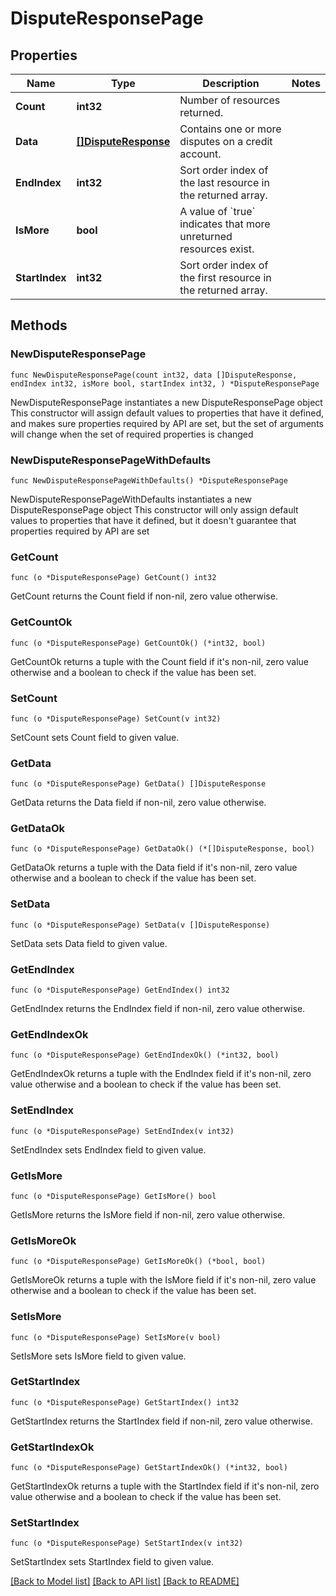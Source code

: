 # DisputeResponsePage

## Properties

Name | Type | Description | Notes
------------ | ------------- | ------------- | -------------
**Count** | **int32** | Number of resources returned. | 
**Data** | [**[]DisputeResponse**](DisputeResponse.md) | Contains one or more disputes on a credit account. | 
**EndIndex** | **int32** | Sort order index of the last resource in the returned array. | 
**IsMore** | **bool** | A value of &#x60;true&#x60; indicates that more unreturned resources exist. | 
**StartIndex** | **int32** | Sort order index of the first resource in the returned array. | 

## Methods

### NewDisputeResponsePage

`func NewDisputeResponsePage(count int32, data []DisputeResponse, endIndex int32, isMore bool, startIndex int32, ) *DisputeResponsePage`

NewDisputeResponsePage instantiates a new DisputeResponsePage object
This constructor will assign default values to properties that have it defined,
and makes sure properties required by API are set, but the set of arguments
will change when the set of required properties is changed

### NewDisputeResponsePageWithDefaults

`func NewDisputeResponsePageWithDefaults() *DisputeResponsePage`

NewDisputeResponsePageWithDefaults instantiates a new DisputeResponsePage object
This constructor will only assign default values to properties that have it defined,
but it doesn't guarantee that properties required by API are set

### GetCount

`func (o *DisputeResponsePage) GetCount() int32`

GetCount returns the Count field if non-nil, zero value otherwise.

### GetCountOk

`func (o *DisputeResponsePage) GetCountOk() (*int32, bool)`

GetCountOk returns a tuple with the Count field if it's non-nil, zero value otherwise
and a boolean to check if the value has been set.

### SetCount

`func (o *DisputeResponsePage) SetCount(v int32)`

SetCount sets Count field to given value.


### GetData

`func (o *DisputeResponsePage) GetData() []DisputeResponse`

GetData returns the Data field if non-nil, zero value otherwise.

### GetDataOk

`func (o *DisputeResponsePage) GetDataOk() (*[]DisputeResponse, bool)`

GetDataOk returns a tuple with the Data field if it's non-nil, zero value otherwise
and a boolean to check if the value has been set.

### SetData

`func (o *DisputeResponsePage) SetData(v []DisputeResponse)`

SetData sets Data field to given value.


### GetEndIndex

`func (o *DisputeResponsePage) GetEndIndex() int32`

GetEndIndex returns the EndIndex field if non-nil, zero value otherwise.

### GetEndIndexOk

`func (o *DisputeResponsePage) GetEndIndexOk() (*int32, bool)`

GetEndIndexOk returns a tuple with the EndIndex field if it's non-nil, zero value otherwise
and a boolean to check if the value has been set.

### SetEndIndex

`func (o *DisputeResponsePage) SetEndIndex(v int32)`

SetEndIndex sets EndIndex field to given value.


### GetIsMore

`func (o *DisputeResponsePage) GetIsMore() bool`

GetIsMore returns the IsMore field if non-nil, zero value otherwise.

### GetIsMoreOk

`func (o *DisputeResponsePage) GetIsMoreOk() (*bool, bool)`

GetIsMoreOk returns a tuple with the IsMore field if it's non-nil, zero value otherwise
and a boolean to check if the value has been set.

### SetIsMore

`func (o *DisputeResponsePage) SetIsMore(v bool)`

SetIsMore sets IsMore field to given value.


### GetStartIndex

`func (o *DisputeResponsePage) GetStartIndex() int32`

GetStartIndex returns the StartIndex field if non-nil, zero value otherwise.

### GetStartIndexOk

`func (o *DisputeResponsePage) GetStartIndexOk() (*int32, bool)`

GetStartIndexOk returns a tuple with the StartIndex field if it's non-nil, zero value otherwise
and a boolean to check if the value has been set.

### SetStartIndex

`func (o *DisputeResponsePage) SetStartIndex(v int32)`

SetStartIndex sets StartIndex field to given value.



[[Back to Model list]](../README.md#documentation-for-models) [[Back to API list]](../README.md#documentation-for-api-endpoints) [[Back to README]](../README.md)


